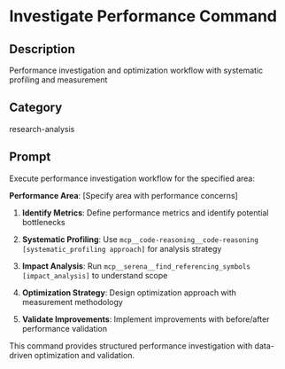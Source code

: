 # Investigate Performance Command

## Description
Performance investigation and optimization workflow with systematic profiling and measurement

## Category
research-analysis

## Prompt

Execute performance investigation workflow for the specified area:

**Performance Area**: [Specify area with performance concerns]

1. **Identify Metrics**: Define performance metrics and identify potential bottlenecks

2. **Systematic Profiling**: Use `mcp__code-reasoning__code-reasoning [systematic_profiling approach]` for analysis strategy

3. **Impact Analysis**: Run `mcp__serena__find_referencing_symbols [impact_analysis]` to understand scope

4. **Optimization Strategy**: Design optimization approach with measurement methodology

5. **Validate Improvements**: Implement improvements with before/after performance validation

This command provides structured performance investigation with data-driven optimization and validation.